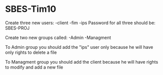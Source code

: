 # SBES-Tim10
Create three new users:
  -client
  -fim
  -ips
Password for all three should be: SBES-PROJ

Create two new groups called:
  -Admin
  -Managment

To Admin group you should add the "ips" user only because he will have only rights to delete a file

To Managment group you should add the client because he will have rights to modify and add a new file

